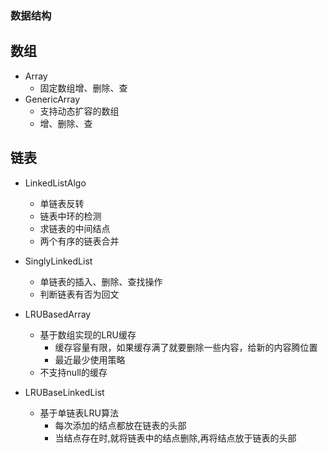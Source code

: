 ### 数据结构

## 数组

- Array
    - 固定数组增、删除、查
- GenericArray
    - 支持动态扩容的数组
    - 增、删除、查

## 链表
- LinkedListAlgo
    - 单链表反转
    - 链表中环的检测
    - 求链表的中间结点
    - 两个有序的链表合并
      
- SinglyLinkedList
    - 单链表的插入、删除、查找操作
    - 判断链表有否为回文

- LRUBasedArray
    - 基于数组实现的LRU缓存
        - 缓存容量有限，如果缓存满了就要删除一些内容，给新的内容腾位置
        - 最近最少使用策略
    - 不支持null的缓存
- LRUBaseLinkedList
    - 基于单链表LRU算法
        - 每次添加的结点都放在链表的头部
        - 当结点存在时,就将链表中的结点删除,再将结点放于链表的头部